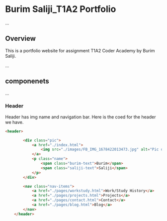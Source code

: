 # Burim Saliji_T1A2 Portfolio

...
## Overview
This is a portfolio website for assignment T1A2 Coder Academy by Burim Saliji.

...
## componenets

...
### Header
Header has img name and navigation bar. Here is the coed for the header we have.
```html
<header>

        <div class="pic">
            <a href="./index.html">
                <img src="./images/FB_IMG_1678422013473.jpg" alt="Pic of Burim">
            </a>
            <p class="name">
                <span class="burim-text">Burim</span>
                <span class="saliji-text">Saliji</span>
            </p>
        </div>

        <nav class="nav-items"> 
            <a href="./pages/workstudy.html">Work/Study History</a>
            <a href="./pages/projects.html">Projects</a>
            <a href="./pages/contact.html">Contact</a>
            <a href="./pages/blog.html">Blog</a>
        </nav>
    </header>
```